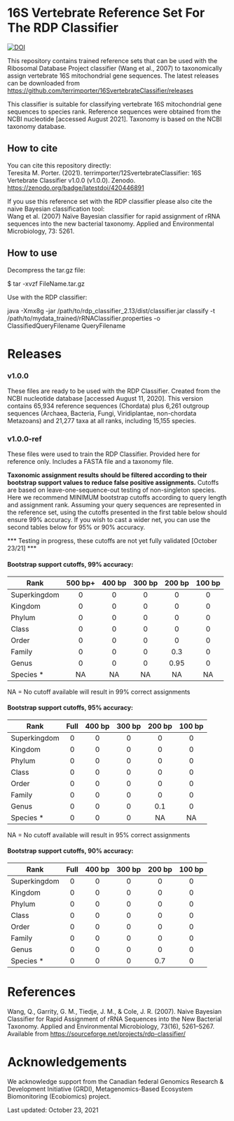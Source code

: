 # 16S Vertebrate Reference Set For The RDP Classifier 

[![DOI](https://zenodo.org/badge/420446891.svg)](https://zenodo.org/badge/latestdoi/420446891)  

This repository contains trained reference sets that can be used with the Ribosomal Database Project classifier (Wang et al., 2007) to taxonomically assign vertebrate 16S mitochondrial gene sequences.  The latest releases can be downloaded from https://github.com/terrimporter/16SvertebrateClassifier/releases

This classifier is suitable for classifying vertebrate 16S mitochondrial gene sequences to species rank.  Reference sequences were obtained from the NCBI nucleotide [accessed August 2021].  Taxonomy is based on the NCBI taxonomy database.

## How to cite

You can cite this repository directly:  
Teresita M. Porter. (2021). terrimporter/12SvertebrateClassifier: 16S Vertebrate Classifier v1.0.0 (v1.0.0). Zenodo. https://zenodo.org/badge/latestdoi/420446891  

If you use this reference set with the RDP classifier please also cite the naive Bayesian classification tool:  
Wang et al. (2007) Naïve Bayesian classifier for rapid assignment of rRNA sequences into the new bacterial taxonomy. Applied and Environmental Microbiology, 73: 5261.

## How to use

Decompress the tar.gz file:

$ tar -xvzf FileName.tar.gz

Use with the RDP classifier:

java -Xmx8g -jar /path/to/rdp_classifier_2.13/dist/classifier.jar classify -t /path/to/mydata_trained/rRNAClassifier.properties -o ClassifiedQueryFilename QueryFilename

# Releases

### v1.0.0

These files are ready to be used with the RDP Classifier.  Created from the NCBI nucleotide database [accessed August 11, 2020].  This version contains 65,934 reference sequences (Chordata) plus 6,261 outgroup sequences (Archaea, Bacteria, Fungi, Viridiplantae, non-chordata Metazoans)  and 21,277 taxa at all ranks, including 15,155 species.

### v1.0.0-ref

These files were used to train the RDP Classifier.  Provided here for reference only.  Includes a FASTA file and a taxonomy file.

**Taxonomic assignment results should be filtered according to their bootstrap support values to reduce false positive assignments.**  Cutoffs are based on leave-one-sequence-out testing of non-singleton species. Here we recommend MINIMUM bootstrap cutoffs according to query length and assignment rank.  Assuming your query sequences are represented in the reference set, using the cutoffs presented in the first table below should ensure 99% accuracy.  If you wish to cast a wider net, you can use the second tables below for 95% or 90% accuracy.

*** Testing in progress, these cutoffs are not yet fully validated [October 23/21] ***

#### Bootstrap support cutoffs, 99% accuracy:

Rank | 500 bp+ | 400 bp | 300 bp | 200 bp | 100 bp
--- |:---:|:---:|:---:|:---:|:---:
Superkingdom | 0 | 0 | 0 | 0 | 0
Kingdom | 0 | 0 | 0 | 0 | 0
Phylum | 0 | 0 | 0 | 0 | 0
Class | 0 | 0 | 0 | 0 | 0 
Order | 0 | 0 | 0 | 0 | 0 
Family | 0 | 0 | 0 | 0.3 | 0 
Genus | 0 | 0 | 0 | 0.95 | 0 
Species * | NA | NA | NA | NA | NA 

NA = No cutoff available will result in 99% correct assignments

#### Bootstrap support cutoffs, 95% accuracy:

Rank | Full | 400 bp | 300 bp | 200 bp | 100 bp
--- |:---:|:---:|:---:|:---:|:---:
Superkingdom | 0 | 0 | 0 | 0 | 0
Kingdom | 0 | 0 | 0 | 0 | 0
Phylum | 0 | 0 | 0 | 0 | 0
Class | 0 | 0 | 0 | 0 | 0
Order | 0 | 0 | 0 | 0 | 0 
Family | 0 | 0 | 0 | 0 | 0 
Genus | 0 | 0 | 0 | 0.1 | 0 
Species * | 0 | 0 | 0 | NA | NA 

NA = No cutoff available will result in 95% correct assignments

#### Bootstrap support cutoffs, 90% accuracy:

Rank | Full | 400 bp | 300 bp | 200 bp | 100 bp
--- |:---:|:---:|:---:|:---:|:---:
Superkingdom | 0 | 0 | 0 | 0 | 0
Kingdom | 0 | 0 | 0 | 0 | 0
Phylum | 0 | 0 | 0 | 0 | 0
Class | 0 | 0 | 0 | 0 | 0
Order | 0 | 0 | 0 | 0 | 0 
Family | 0 | 0 | 0 | 0 | 0 
Genus | 0 | 0 | 0 | 0 | 0 
Species * | 0 | 0 | 0 | 0.7 | 0  

# References

Wang, Q., Garrity, G. M., Tiedje, J. M., & Cole, J. R. (2007). Naive Bayesian Classifier for Rapid Assignment of rRNA Sequences into the New Bacterial Taxonomy. Applied and Environmental Microbiology, 73(16), 5261–5267. Available from https://sourceforge.net/projects/rdp-classifier/

# Acknowledgements

We acknowledge support from the Canadian federal Genomics Research & Development Initiative (GRDI), Metagenomics-Based Ecosystem Biomonitoring (Ecobiomics) project.

Last updated: October 23, 2021
